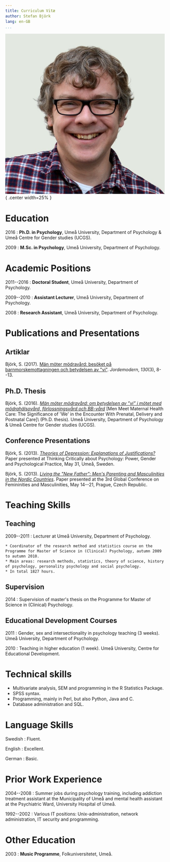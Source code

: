 ```yaml
---
title: Curriculum Vitæ
author: Stefan Björk
lang: en-GB
...
```


![](images/photo.jpg){ .center width=25% }

# Education

2016
:   **Ph.D. in Psychology**, Umeå University, Department of Psychology & Umeå Centre for Gender studies (UCGS).

2009
:   **M.Sc. in Psychology**, Umeå University, Department of Psychology.

# Academic Positions

2011--2016
:   **Doctoral Student**, Umeå University, Department of Psychology.

2009--2010
:   **Assistant Lecturer**, Umeå University, Department of Psychology.

2008
:   **Research Assistant**, Umeå University, Department of Psychology.



# Publications and Presentations

## Artiklar

Björk, S. (2017). [Män möter mödravård: besöket på barnmorskemottagningen och betydelsen av "vi"](https://www.academia.edu/31734203/M%C3%A4n_m%C3%B6ter_m%C3%B6drav%C3%A5rd_bes%C3%B6ket_p%C3%A5_barnmorskemottagningen_och_betydelsen_av_vi_). *Jordemodern*, *130*(3), 8--13.

## Ph.D. Thesis

Björk, S. (2016). *[Män möter mödravård: om betydelsen av ”vi” i mötet med mödrahälsovård, förlossningsvård och BB-vård](http://urn.kb.se/resolve?urn=urn:nbn:se:umu:diva-124492)* [Men Meet Maternal Health Care: The Significance of 'We' in the Encounter With Prenatal, Delivery and Postnatal Care]\ (Ph.D. thesis). Umeå University, Department of Psychology & Umeå Centre for Gender studies (UCGS).


## Conference Presentations

Björk, S. (2013). *[Theories of Depression: Explanations of Justifications?](https://www.academia.edu/3635342/Theories_of_Depression_Explanations_or_Justifications)* Paper presented at Thinking Critically about Psychology: Power, Gender and Psychological Practice, May 31, Umeå, Sweden.

Björk, S. (2013). *[Living the "New Father": Men's Parenting and Masculinities in the Nordic Countries](https://www.academia.edu/2938364/Living_the_New_Father_Men_s_Parenting_and_Masculinities_in_the_Nordic_Countries)*. Paper presented at the 3rd Global Conference on Femininities and Masculinities, May 14--21, Prague, Czech Republic.

# Teaching Skills

## Teaching

2009--2011
:   Lecturer at Umeå University, Department of Psychology.

    * Coordinator of the research method and statistics course on the Programme for Master of Science in (Clinical) Psychology, autumn 2009 to autumn 2010.
    * Main areas: research methods, statistics, theory of science, history of psychology, personality psychology and social psychology.
    * In total 1827 hours.

## Supervision

2014
:   Supervision of master's thesis on the Programme for Master of Science in (Clinical) Psychology.

## Educational Development Courses

2011
:   Gender, sex and intersectionality in psychology teaching (3 weeks). Umeå University, Department of Psychology.

2010
:   Teaching in higher education (1 week). Umeå University, Centre for Educational Development.

# Technical skills

* Multivariate analysis, SEM and programming in the R Statistics Package.
* SPSS syntax.
* Programming, mainly in Perl, but also Python, Java and C.
* Database administration and SQL.

# Language Skills

Swedish
:   Fluent.

English
:   Excellent.

German
:   Basic.

# Prior Work Experience

2004--2008
:   Summer jobs during psychology training, including addiction treatment assistant at the Municipality of Umeå and mental health assistant at the Psychiatric Ward, University Hospital of Umeå.

1992--2002
:   Various IT positions: Unix-administration, network administration, IT security and programming.

# Other Education

2003
:   **Music Programme**, Folkuniversitetet, Umeå.

